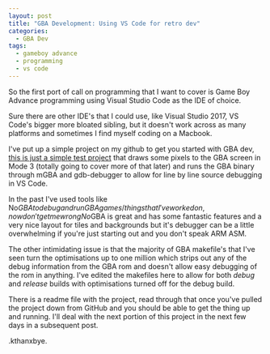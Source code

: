 ```yaml
---
layout: post
title: "GBA Development: Using VS Code for retro dev"
categories:
  - GBA Dev
tags:
  - gameboy advance
  - programming
  - vs code
---
```


So the first port of call on programming that I want to cover is Game Boy Advance programming using Visual Studio Code as the IDE of choice.

Sure there are other IDE's that I could use, like Visual Studio 2017, VS Code's bigger more bloated sibling, but it doesn't work across as many platforms and sometimes I find myself coding on a Macbook. 

I've put up a simple project on my github to get you started with GBA dev, <a href="https://github.com/JamieDStewart/GBA_VSCode_Basic">this is just a simple test project</a> that draws some pixels to the GBA screen in Mode 3 (totally going to cover more of that later) and runs the GBA binary through mGBA and gdb-debugger to allow for line by line source debugging in VS Code.

In the past I've used tools like No$GBA to debug and run GBA games/things that I've worked on, now don't get me wrong No$GBA is great and has some fantastic features and a very nice layout for tiles and backgrounds but it's debugger can be a little overwhelming if you're just starting out and you don't speak ARM ASM.  

The other intimidating issue is that the majority of GBA makefile's that I've seen turn the optimisations up to one million which strips out any of the debug information from the GBA rom and doesn't allow easy debugging of the rom in anything. I've edited the makefiles here to allow for both *debug* and *release* builds with optimisations turned off for the debug build.

There is a readme file with the project, read through that once you've pulled the project down from GitHub and you should be able to get the thing up and running. I'll deal with the next portion of this project in the next few days in a subsequent post.

.kthanxbye.

